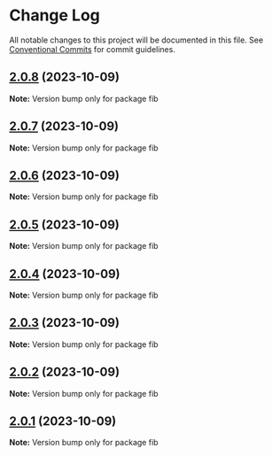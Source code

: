 # Change Log

All notable changes to this project will be documented in this file.
See [Conventional Commits](https://conventionalcommits.org) for commit guidelines.

## [2.0.8](https://github.com/wellitsmk/symmetrical-waffle/compare/fib@2.0.3...fib@2.0.8) (2023-10-09)

**Note:** Version bump only for package fib





## [2.0.7](https://github.com/wellitsmk/symmetrical-waffle/compare/fib@2.0.3...fib@2.0.7) (2023-10-09)

**Note:** Version bump only for package fib





## [2.0.6](https://github.com/wellitsmk/symmetrical-waffle/compare/fib@2.0.3...fib@2.0.6) (2023-10-09)

**Note:** Version bump only for package fib





## [2.0.5](https://github.com/wellitsmk/symmetrical-waffle/compare/fib@2.0.3...fib@2.0.5) (2023-10-09)

**Note:** Version bump only for package fib





## [2.0.4](https://github.com/wellitsmk/symmetrical-waffle/compare/fib@2.0.3...fib@2.0.4) (2023-10-09)

**Note:** Version bump only for package fib





## [2.0.3](https://github.com/wellitsmk/symmetrical-waffle/compare/fib@2.0.1...fib@2.0.3) (2023-10-09)

**Note:** Version bump only for package fib





## [2.0.2](https://github.com/wellitsmk/symmetrical-waffle/compare/fib@2.0.1...fib@2.0.2) (2023-10-09)

**Note:** Version bump only for package fib





## [2.0.1](https://github.com/wellitsmk/symmetrical-waffle/compare/fib@2.0.0...fib@2.0.1) (2023-10-09)

**Note:** Version bump only for package fib
